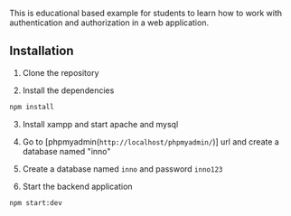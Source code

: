 This is educational based example for students to learn how to work with authentication and authorization in a web application.

## Installation

1. Clone the repository

2. Install the dependencies

```bash
npm install
```

3. Install xampp and start apache and mysql

4. Go to [phpmyadmin(`http://localhost/phpmyadmin/`)] url and create a database named "inno" 

5. Create a database  named `inno` and password `inno123`

6. Start the backend application

```bash
npm start:dev
```


